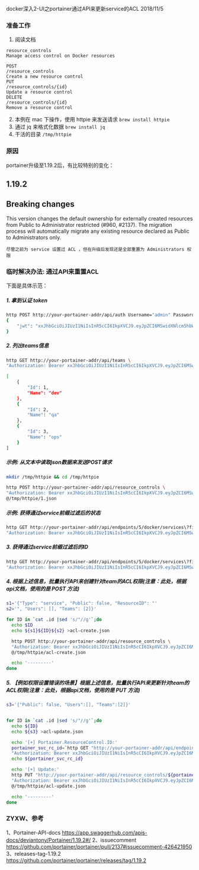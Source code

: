 docker深入2-UI之portainer通过API来更新service的ACL
2018/11/5


### 准备工作
1. 阅读文档
```
resource_controls
Manage access control on Docker resources

POST
/resource_controls
Create a new resource control
PUT
/resource_controls/{id}
Update a resource control
DELETE
/resource_controls/{id}
Remove a resource control
```
2. 本例在 mac 下操作，使用 httpie 来发送请求
`brew install httpie`
3. 通过 jq 来格式化数据
`brew install jq`
4. 干活的目录
`/tmp/httpie`


### 原因
portainer升级至1.19.2后，有比较特别的变化：

1.19.2
---
Breaking changes
---

This version changes the default ownership for externally created resources from Public to Administrator restricted (#960, #2137). The migration process will automatically migrate any existing resource declared as Public to Administrators only.

`尽管之前为 service 设置过 ACL ，但在升级后发现还是全部重置为 Administrators 权限`


### 临时解决办法: 通过API来重置ACL
下面是具体示范：

##### *1. 拿到认证 token*
```bash
http POST http://your-portainer-addr/api/auth Username="admin" Password="portainer"
{
    "jwt": "xxJhbGciOiJIUzI1NiIsInR5cCI6IkpXVCJ9.eyJpZCI6MSwidXNlcm5hbWUiOiJhZG1pbiIsInJvbGUiOjEsImV4cCI6MTUzOTYxNzcwNX0.ifadEaqEo7LNWPuPBl8zQMZqeFvxfVPgAD6asNdMQYY"
}

```

##### *2. 列出teams信息*
```bash
http GET http://your-portainer-addr/api/teams \
"Authorization: Bearer xxJhbGciOiJIUzI1NiIsInR5cCI6IkpXVCJ9.eyJpZCI6MSwidXNlcm5hbWUiOiJhZG1pbiIsInJvbGUiOjEsImV4cCI6MTUzOTYxNzcwNX0.ifadEaqEo7LNWPuPBl8zQMZqeFvxfVPgAD6asNdMQYY"

[
    {
        "Id": 1,
        "Name": "dev"
    },
    {
        "Id": 2,
        "Name": "qa"
    },
    {
        "Id": 3,
        "Name": "ops"
    }
]

```

##### *示例: 从文本中读取json数据来发送POST请求*
```bash
mkdir /tmp/httpie && cd /tmp/httpie

```

```bash
http POST http://your-portainer-addr/api/resource_controls \
"Authorization: Bearer xxJhbGciOiJIUzI1NiIsInR5cCI6IkpXVCJ9.eyJpZCI6MSwidXNlcm5hbWUiOiJhZG1pbiIsInJvbGUiOjEsImV4cCI6MTUzOTYxNzcwNX0.ifadEaqEo7LNWPuPBl8zQMZqeFvxfVPgAD6asNdMQYY" \
@/tmp/httpie/1.json

```


##### *示例: 获得通过service前缀过滤后的状态*
```bash
http GET http://your-portainer-addr/api/endpoints/5/docker/services\?filters\='{"name":["dev-app1"]}' \
"Authorization: Bearer xxJhbGciOiJIUzI1NiIsInR5cCI6IkpXVCJ9.eyJpZCI6MSwidXNlcm5hbWUiOiJhZG1pbiIsInJvbGUiOjEsImV4cCI6MTUzOTYxNzcwNX0.ifadEaqEo7LNWPuPBl8zQMZqeFvxfVPgAD6asNdMQYY" |jq '.[] | {name: .Spec.Name, id: .ID, teams: .Portainer.ResourceControl.TeamAccesses[0].TeamId}'

```


##### *3. 获得通过service前缀过滤后的ID*
```bash
http GET http://your-portainer-addr/api/endpoints/5/docker/services\?filters\='{"name":["dev-app1"]}' \
"Authorization: Bearer xxJhbGciOiJIUzI1NiIsInR5cCI6IkpXVCJ9.eyJpZCI6MSwidXNlcm5hbWUiOiJhZG1pbiIsInJvbGUiOjEsImV4cCI6MTUzOTYxNzcwNX0.ifadEaqEo7LNWPuPBl8zQMZqeFvxfVPgAD6asNdMQYY" |jq '.[].ID' > .id

```


##### *4. 根据上述信息，批量执行API来创建针对team的ACL权限(注意：此处，根据api文档，使用的是 POST 方法)*
```bash
s1='{"Type": "service", "Public": false, "ResourceID": "'
s2='", "Users": [], "Teams": [2]}'

for ID in `cat .id |sed 's/"//g'`;do
  echo $ID
  echo ${s1}${ID}${s2} >acl-create.json

  http POST http://your-portainer-addr/api/resource_controls \
  "Authorization: Bearer xxJhbGciOiJIUzI1NiIsInR5cCI6IkpXVCJ9.eyJpZCI6MSwidXNlcm5hbWUiOiJhZG1pbiIsInJvbGUiOjEsImV4cCI6MTUzOTYxNzcwNX0.ifadEaqEo7LNWPuPBl8zQMZqeFvxfVPgAD6asNdMQYY" \
  @/tmp/httpie/acl-create.json

  echo '---------'
done

```


##### *5. 【例如权限设置错误的场景】根据上述信息，批量执行API来更新针对team的ACL权限(注意：此处，根据api文档，使用的是 PUT 方法)*
```bash
s3='{"Public": false, "Users":[], "Teams":[2]}'


for ID in `cat .id |sed 's/"//g'`;do
  echo ${ID}
  echo ${s3} >acl-update.json

  echo '[+] Portainer.ResourceControl.ID:'
  portainer_svc_rc_id=`http GET "http://your-portainer-addr/api/endpoints/5/docker/services/${ID}" \
  "Authorization: Bearer xxJhbGciOiJIUzI1NiIsInR5cCI6IkpXVCJ9.eyJpZCI6MSwidXNlcm5hbWUiOiJhZG1pbiIsInJvbGUiOjEsImV4cCI6MTUzOTYxNzcwNX0.ifadEaqEo7LNWPuPBl8zQMZqeFvxfVPgAD6asNdMQYY" |jq '.Portainer.ResourceControl.Id'`
  echo ${portainer_svc_rc_id}

  echo '[+] Update:'
  http PUT "http://your-portainer-addr/api/resource_controls/${portainer_svc_rc_id}" \
  "Authorization: Bearer xxJhbGciOiJIUzI1NiIsInR5cCI6IkpXVCJ9.eyJpZCI6MSwidXNlcm5hbWUiOiJhZG1pbiIsInJvbGUiOjEsImV4cCI6MTUzOTYxNzcwNX0.ifadEaqEo7LNWPuPBl8zQMZqeFvxfVPgAD6asNdMQYY" \
  @/tmp/httpie/acl-update.json

  echo '---------'
done

```




### ZYXW、参考
1、Portainer-API-docs
https://app.swaggerhub.com/apis-docs/deviantony/Portainer/1.19.2#/
2、issuecomment
https://github.com/portainer/portainer/pull/2137#issuecomment-426421950
3、releases-tag-1.19.2
https://github.com/portainer/portainer/releases/tag/1.19.2
